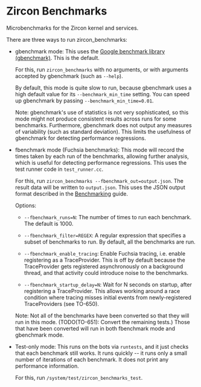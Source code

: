 # Zircon Benchmarks

Microbenchmarks for the Zircon kernel and services.

There are three ways to run zircon_benchmarks:

* gbenchmark mode: This uses the [Google benchmark library
  (gbenchmark)](https://github.com/google/benchmark).  This is the default.

  For this, run `zircon_benchmarks` with no arguments, or with arguments
  accepted by gbenchmark (such as `--help`).

  By default, this mode is quite slow to run, because gbenchmark uses a
  high default value for its `--benchmark_min_time` setting.  You can speed
  up gbenchmark by passing `--benchmark_min_time=0.01`.

  Note: gbenchmark's use of statistics is not very sophisticated, so this
  mode might not produce consistent results across runs for some
  benchmarks.  Furthermore, gbenchmark does not output any measures of
  variability (such as standard deviation).  This limits the usefulness of
  gbenchmark for detecting performance regressions.

* fbenchmark mode (Fuchsia benchmarks): This mode will record the times
  taken by each run of the benchmarks, allowing further analysis, which is
  useful for detecting performance regressions.  This uses the test runner
  code in `test_runner.cc`.

  For this, run `zircon_benchmarks --fbenchmark_out=output.json`.  The
  result data will be written to `output.json`.  This uses the JSON output
  format described in the [Benchmarking](../../docs/benchmarking.md#export)
  guide.

  Options:

  * `--fbenchmark_runs=N`: The number of times to run each benchmark.  The
    default is 1000.

  * `--fbenchmark_filter=REGEX`: A regular expression that specifies a
    subset of benchmarks to run.  By default, all the benchmarks are run.

  * `--fbenchmark_enable_tracing`: Enable Fuchsia tracing, i.e. enable
    registering as a TraceProvider.  This is off by default because the
    TraceProvider gets registered asynchronously on a background thread,
    and that activity could introduce noise to the benchmarks.

  * `--fbenchmark_startup_delay=N`: Wait for N seconds on startup, after
    registering a TraceProvider.  This allows working around a race
    condition where tracing misses initial events from newly-registered
    TraceProviders (see TO-650).

  Note: Not all of the benchmarks have been converted so that they will run
  in this mode.  (TODO(TO-651): Convert the remaining tests.)  Those that
  have been converted will run in both fbenchmark mode and gbenchmark mode.

* Test-only mode: This runs on the bots via `runtests`, and it just checks
  that each benchmark still works.  It runs quickly -- it runs only a small
  number of iterations of each benchmark.  It does not print any
  performance information.

  For this, run `/system/test/zircon_benchmarks_test`.
